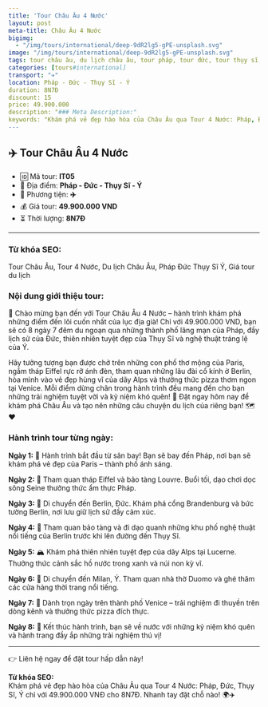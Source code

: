 ```yaml
---
title: 'Tour Châu Âu 4 Nước'
layout: post
meta-title: Châu Âu 4 Nước
bigimg:
  - "/img/tours/international/deep-9dR2lg5-gPE-unsplash.svg"
image: "/img/tours/international/deep-9dR2lg5-gPE-unsplash.svg"
tags: tour châu âu, du lịch châu âu, tour pháp, tour đức, tour thụy sĩ, tour ý, tour quốc tế
categories: [tours#international]
transport: "✈️"
location: Pháp - Đức - Thụy Sĩ - Ý
duration: 8N7Đ
discount: 15
price: 49.900.000
description: "### Meta Description:"
keywords: "Khám phá vẻ đẹp hào hòa của Châu Âu qua Tour 4 Nước: Pháp, Đức, Thụy Sĩ, Ý chỉ với 49.900.000 VNĐ cho 8N7Đ. Nhanh tay đặt chỗ nào! 🌍✈️"
---
```


## ✈️ Tour Châu Âu 4 Nước

- 🆔 Mã tour: **IT05**
- 📍 Địa điểm: **Pháp - Đức - Thụy Sĩ - Ý**
- 🚗 Phương tiện: **✈️**
- 💰 Giá tour: **49.900.000 VND**
- ⏳ Thời lượng: **8N7Đ**

---

### Từ khóa SEO:
Tour Châu Âu, Tour 4 Nước, Du lịch Châu Âu, Pháp Đức Thụy Sĩ Ý, Giá tour du lịch

### Nội dung giới thiệu tour:
🌟 Chào mừng bạn đến với Tour Châu Âu 4 Nước – hành trình khám phá những điểm đến lôi cuốn nhất của lục địa già! Chỉ với 49.900.000 VND, bạn sẽ có 8 ngày 7 đêm du ngoạn qua những thành phố lãng mạn của Pháp, đầy lịch sử của Đức, thiên nhiên tuyệt đẹp của Thụy Sĩ và nghệ thuật tráng lệ của Ý. 

Hãy tưởng tượng bạn được chở trên những con phố thơ mộng của Paris, ngắm tháp Eiffel rực rỡ ánh đèn, tham quan những lâu đài cổ kính ở Berlin, hòa mình vào vẻ đẹp hùng vĩ của dãy Alps và thưởng thức pizza thơm ngon tại Venice. Mỗi điểm dừng chân trong hành trình đều mang đến cho bạn những trải nghiệm tuyệt vời và kỷ niệm khó quên! 🌈 Đặt ngay hôm nay để khám phá Châu Âu và tạo nên những câu chuyện du lịch của riêng bạn! 🗺️❤️

### Hành trình tour từng ngày:
**Ngày 1:** 🛬 Hành trình bắt đầu từ sân bay! Bạn sẽ bay đến Pháp, nơi bạn sẽ khám phá vẻ đẹp của Paris – thành phố ánh sáng.

**Ngày 2:** 🗼 Tham quan tháp Eiffel và bảo tàng Louvre. Buổi tối, dạo chơi dọc sông Seine thưởng thức ẩm thực Pháp.

**Ngày 3:** 🚆 Di chuyển đến Berlin, Đức. Khám phá cổng Brandenburg và bức tường Berlin, nơi lưu giữ lịch sử đầy cảm xúc.

**Ngày 4:** 🎨 Tham quan bảo tàng và đi dạo quanh những khu phố nghệ thuật nổi tiếng của Berlin trước khi lên đường đến Thụy Sĩ.

**Ngày 5:** 🏔️ Khám phá thiên nhiên tuyệt đẹp của dãy Alps tại Lucerne. Thưởng thức cảnh sắc hồ nước trong xanh và núi non kỳ vĩ.

**Ngày 6:** 🚤 Di chuyển đến Milan, Ý. Tham quan nhà thờ Duomo và ghé thăm các cửa hàng thời trang nổi tiếng.

**Ngày 7:** 🍕 Dành trọn ngày trên thành phố Venice – trải nghiệm đi thuyền trên dòng kênh và thưởng thức pizza đích thực.

**Ngày 8:** 🛫 Kết thúc hành trình, bạn sẽ về nước với những kỷ niệm khó quên và hành trang đầy ắp những trải nghiệm thú vị!

---

👉 Liên hệ ngay để đặt tour hấp dẫn này!

**Từ khóa SEO:**  
Khám phá vẻ đẹp hào hòa của Châu Âu qua Tour 4 Nước: Pháp, Đức, Thụy Sĩ, Ý chỉ với 49.900.000 VNĐ cho 8N7Đ. Nhanh tay đặt chỗ nào! 🌍✈️

